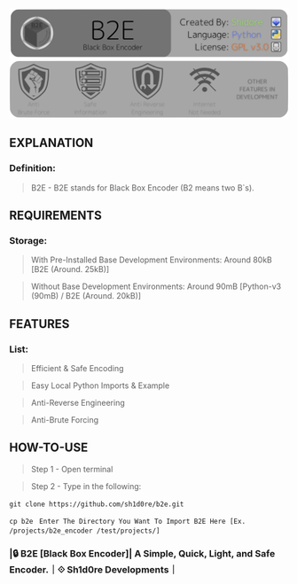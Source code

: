 <img src="/files/readme_images/banner1.png"></img>
<img src="/files/readme_images/banner2.png"></img>

## EXPLANATION
### Definition:
> B2E       - B2E stands for Black Box Encoder (B2 means two B`s).

## REQUIREMENTS

### Storage:
> With Pre-Installed Base Development Environments: Around 80kB  [B2E (Around. 25kB)]

> Without Base Development Environments:            Around 90mB [Python-v3 (90mB) / B2E (Around. 20kB)]

## FEATURES
### List:
> Efficient & Safe Encoding

> Easy Local Python Imports & Example

> Anti-Reverse Engineering

> Anti-Brute Forcing

## HOW-TO-USE
> Step 1    - Open terminal

> Step 2    - Type in the following:

```git clone https://github.com/sh1d0re/b2e.git```

```cp b2e ``` ```Enter The Directory You Want To Import B2E Here [Ex. /projects/b2e_encoder /test/projects/]```

### |🔒 B2E [Black Box Encoder]| A Simple, Quick, Light, and Safe Encoder.｜⟐ Sh1d0re Developments｜

